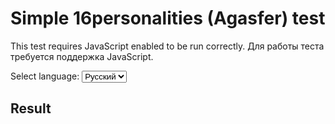 # Simple 16personalities (Agasfer) test

This test requires JavaScript enabled to be run correctly. Для работы теста требуется поддержка JavaScript.

<p>
<label for="lang">Select language:</label>
<select id="lang" onchange="chlang()" name="0">
    <option name="lang" value="ru">Русский</option>
    <option name="lang" value="en">English</option>
</select>
</p>

<div id="test_contents">
</div>

## Result

<div id="res">
</div>

<script src="jquery.js"></script>
<script async defer src="https://apis.google.com/js/api.js" onload="gapiLoaded()"></script>
<script src="google-sheets-updater.js"></script>
<script src="test.js"></script>
<script src="16p.js"></script>
